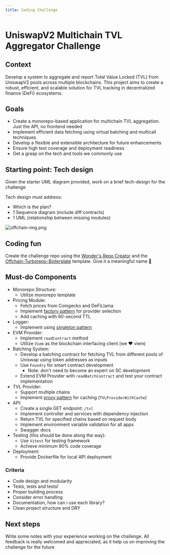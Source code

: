```yaml
---
title: Coding Challenge
---
```


# UniswapV2 Multichain TVL Aggregator Challenge

## Context

Develop a system to aggregate and report Total Value Locked (TVL) from UniswapV2 pools across multiple blockchains. This project aims to create a robust, efficient, and scalable solution for TVL tracking in decentralized finance (DeFi) ecosystems.

## Goals

- Create a monorepo-based application for multichain TVL aggregation. Just the API, no frontend needed
- Implement efficient data fetching using virtual batching and multicall techniques
- Develop a flexible and extensible architecture for future enhancements
- Ensure high test coverage and deployment readiness
- Get a grasp on the tech and tools we commonly use

## Starting point: Tech design

Given the starter UML diagram provided, work on a brief tech-design for the challenge

Tech design must address:

- Which is the plan?
- 1 Sequence diagram (include diff contracts)
- 1 UML (relationship between missing modules)

![offchain-img.png](/img/offchain-img.jpg)

## Coding fun

Create the challenge repo using the [Wonder's Repo Creator](https://github.com/defi-wonderland/repo-creatooor) and the [Offchain-Turborepo-Boilerplate](https://github.com/defi-wonderland/ts-turborepo-boilerplate) template. Give it a meaningful name 🙂

## Must-do Components

- Monorepo Structure:
  - Utilize monorepo template
- Pricing Module:
  - Fetch prices from Coingecko and DeFiLlama
  - Implement [factory pattern](https://refactoring.guru/design-patterns/factory-method) for provider selection
  - Add caching with 60-second TTL
- Logger:
  - Implement using [singleton pattern](https://refactoring.guru/design-patterns/singleton)
- EVM Provider:
  - Implement `readContract` method
  - Utilize `Viem` as the blockchain interfacing client (we ❤️ viem)
- Batching System:
  - Develop a batching contract for fetching TVL from different pools of Uniswap using token addresses as inputs
  - Use `Foundry` for smart contract development
    - Note: don't need to become an expert on SC development
  - Extend EVM Provider with `readBatchContract` and test your contract implementation
- TVL Provider:
  - Support multiple chains
  - Implement [proxy pattern](https://refactoring.guru/design-patterns/proxy) for caching (`TVLProviderWithCache`)
- API:
  - Create a single GET endpoint: `/tvl`
  - Implement controller and services with dependency injection
  - Return TVL for specified chains based on request body
  - Implement environment variable validation for all apps
  - Swagger docs
- Testing (this should be done along the way):
  - Use `Vitest` for testing framework
  - Achieve minimum 90% code coverage
- Deployment:
  - Provide Dockerfile for local API deployment

### Criteria

- Code design and modularity
- Tests, tests and tests!
- Proper building process
- Consider error handling
- Documentation, how can i use each library?
- Clean project structure and DRY

## Next steps

Write some notes with your experience working on the challenge. All feedback is really welcomed and appreciated, as it help us on improving the challenge for the future
